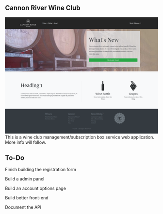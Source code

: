 ## Cannon River Wine Club
![frontEnd preview](/FrontEnd_Preview.png)
This is a wine club management/subscription box service web application. More info will follow.

## To-Do
Finish building the registration form

Build a admin panel

Build an account options page

Build better front-end 

Document the API